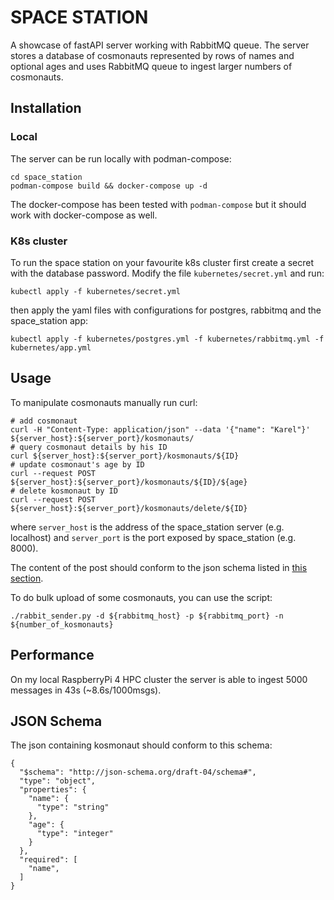# SPACE STATION

A showcase of fastAPI server working with RabbitMQ queue. The server stores a
database of cosmonauts represented by rows of names and optional ages and uses
RabbitMQ queue to ingest larger numbers of cosmonauts.

## Installation

### Local
The server can be run locally with podman-compose:
```
cd space_station
podman-compose build && docker-compose up -d
```
The docker-compose has been tested with `podman-compose` but it should work
with docker-compose as well.

### K8s cluster
To run the space station on your favourite k8s cluster first create a secret
with the database password. Modify the file `kubernetes/secret.yml` and run:
```
kubectl apply -f kubernetes/secret.yml
```
then apply the yaml files with configurations for postgres, rabbitmq and the
space_station app:
```
kubectl apply -f kubernetes/postgres.yml -f kubernetes/rabbitmq.yml -f kubernetes/app.yml
```

## Usage
To manipulate cosmonauts manually run curl:
```
# add cosmonaut
curl -H "Content-Type: application/json" --data '{"name": "Karel"}' ${server_host}:${server_port}/kosmonauts/
# query cosmonaut details by his ID
curl ${server_host}:${server_port}/kosmonauts/${ID}
# update cosmonaut's age by ID
curl --request POST ${server_host}:${server_port}/kosmonauts/${ID}/${age}
# delete kosmonaut by ID
curl --request POST ${server_host}:${server_port}/kosmonauts/delete/${ID}
```
where `server_host` is the address of the space_station server (e.g. localhost)
and `server_port` is the port exposed by space_station (e.g. 8000).

The content of the post should conform to the json schema listed in
[this section](#json-schema).

To do bulk upload of some cosmonauts, you can use the script:
```
./rabbit_sender.py -d ${rabbitmq_host} -p ${rabbitmq_port} -n ${number_of_kosmonauts}
```

## Performance
On my local RaspberryPi 4 HPC cluster the server is able to ingest 5000
messages in 43s (~8.6s/1000msgs).

## JSON Schema
The json containing kosmonaut should conform to this schema:
```
{
  "$schema": "http://json-schema.org/draft-04/schema#",
  "type": "object",
  "properties": {
    "name": {
      "type": "string"
    },
    "age": {
      "type": "integer"
    }
  },
  "required": [
    "name",
  ]
}
```
